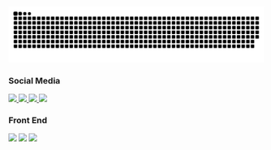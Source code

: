 <div align="center">
  <a href="https://minimania.app">
  <img  src="https://github.com/1999AZZAR/1999AZZAR/blob/main/resources/img/grid-snake.svg"
       alt="snake" /></a>
</div>

<h3>Social Media</h3>
<div align="left">
  <a href="https://discord.com" target="_blank">
    <img src="https://img.shields.io/badge/Discord-7289DA?style=flat-square&logo=discord&logoColor=white">
  </a>
  <a href="https://facebook.com" target="_blank">
    <img src="https://img.shields.io/badge/Facebook-1877F2?style=flat-square&logo=facebook&logoColor=white">
  </a>
  <a href="https://instagram.com" target="_blank">
    <img src="https://img.shields.io/badge/Instagram-E4405F?style=flat-square&logo=instagram&logoColor=white">
  </a>
  <a href="https://twitter.com" target="_blank">
    <img src="https://img.shields.io/badge/Twitter-1DA1F2?style=flat-square&logo=twitter&logoColor=white">
  </a>
</div>

<h3>Front End</h3>
<div align-"left">
  <a>
    <img src="https://img.shields.io/badge/-JavaScript-gold?style=flat-square&logo=javascript&logoColor=white">
  </a>
  <a>
    <img src="https://img.shields.io/badge/HTML5-E34F26?style=flat-square&logo=html5&logoColor=white">
  </a>
  <a>
    <img src="https://img.shields.io/badge/CSS3-1572B6?style=flat-square&logo=css3&logoColor=white">
  </a>
</div>
